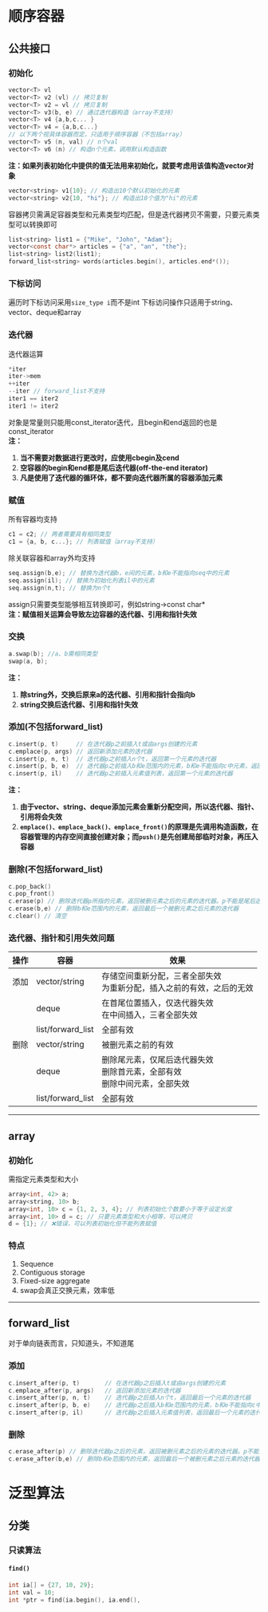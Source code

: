 # 顺序容器
## 公共接口
### 初始化
```C
vector<T> vl
vector<T> v2 (vl) // 拷贝复制
vector<T> v2 = vl // 拷贝复制
vector<T> v3(b, e) // 通过迭代器构造（array不支持）
vector<T> v4 {a,b,c... }
vector<T> v4 = {a,b,c...}
// 以下两个视具体容器而定，只适用于顺序容器（不包括array）
vector<T> v5 (n, val) // n个val
vector<T> v6 (n) // 构造n个元素，调用默认构造函数
```
**注：如果列表初始化中提供的值无法用来初始化，就要考虑用该值构造vector对象**
```C
vector<string> v1{10}; // 构造出10个默认初始化的元素
vector<string> v2{10, "hi"}; // 构造出10个值为"hi"的元素
```
容器拷贝需满足容器类型和元素类型均匹配，但是迭代器拷贝不需要，只要元素类型可以转换即可
```C
list<string> list1 = {"Mike", "John", "Adam"};
vector<const char*> articles = {"a", "an", "the"};
list<string> list2(list1);
forward_list<string> words(articles.begin(), articles.end*());
```
### 下标访问
遍历时下标访问采用`size_type i`而不是int
下标访问操作只适用于string、vector、deque和array
### 迭代器
迭代器运算
```C
*iter
iter->mem
++iter
--iter // forward_list不支持
iter1 == iter2
iter1 != iter2
```
对象是常量则只能用const_iterator迭代，且begin和end返回的也是const_iterator  
**注：**
1. **当不需要对数据进行更改时，应使用cbegin及cend**
2. **空容器的begin和end都是尾后迭代器(off-the-end iterator)**
3. **凡是使用了迭代器的循环体，都不要向迭代器所属的容器添加元素**
### 赋值
所有容器均支持
```C
c1 = c2; // 两者需要具有相同类型
c1 = {a, b, c...}; // 列表赋值（array不支持）
```
除关联容器和array外均支持
```C
seq.assign(b,e); // 替换为迭代器b，e间的元素，b和e不能指向seq中的元素
seq.assign(il); // 替换为初始化列表il中的元素
seq.assign(n,t); // 替换为n个t
```
assign只需要类型能够相互转换即可，例如string->const char*  
**注：赋值相关运算会导致左边容器的迭代器、引用和指针失效**
### 交换
```C
a.swap(b); //a、b需相同类型
swap(a, b);
```
**注：**
1. **除string外，交换后原来a的迭代器、引用和指针会指向b**
2. **string交换后迭代器、引用和指针失效**
### 添加(不包括forward_list)
```C
c.insert(p, t) 	   // 在迭代器p之前插入t或由args创建的元素
c.emplace(p, args) // 返回新添加元素的迭代器
c.insert(p, n, t)  // 迭代器p之前插入n个t，返回第一个元素的迭代器
c.insert(p, b, e)  // 迭代器p之前插入b和e范围内的元素，b和e不能指向c中元素，返回第一个元素的迭代器
c.insert(p, il)	   // 迭代器p之前插入元素值列表，返回第一个元素的迭代器
```
**注：**
1. **由于vector、string、deque添加元素会重新分配空间，所以迭代器、指针、引用将会失效**  
2. **`emplace()、emplace_back()、emplace_front()`的原理是先调用构造函数，在容器管理的内存空间直接创建对象；而`push()`是先创建局部临时对象，再压入容器**
### 删除(不包括forward_list)
```C
c.pop_back()
c.pop_front()
c.erase(p) // 删除迭代器p所指的元素，返回被删元素之后的元素的迭代器。p不能是尾后迭代器
c.erase(b,e) // 删除b和e范围内的元素，返回最后一个被删元素之后元素的迭代器
c.clear() // 清空
```
### 迭代器、指针和引用失效问题
|操作|容器|效果|
|-|-|-|
|添加|vector/string|存储空间重新分配，三者全部失效<br>为重新分配，插入之前的有效，之后的无效|
||deque|在首尾位置插入，仅迭代器失效<br>在中间插入，三者全部失效|
||list/forward_list|全部有效|
|删除|vector/string|被删元素之前的有效|
||deque|删除尾元素，仅尾后迭代器失效<br>删除首元素，全部有效<br>删除中间元素，全部失效|
||list/forward_list|全部有效|

---
## array
### 初始化
需指定元素类型和大小
```C
array<int, 42> a;
array<string, 10> b;
array<int, 10> c = {1, 2, 3, 4}; // 列表初始化个数要小于等于设定长度
array<int, 10> d = c; // 只要元素类型和大小相等，可以拷贝
d = {1}; // ❌错误，可以列表初始化但不能列表赋值
```
### 特点
1. Sequence
2. Contiguous storage
3. Fixed-size aggregate
4. swap会真正交换元素，效率低

---
## forward_list
对于单向链表而言，只知道头，不知道尾
### 添加
```C
c.insert_after(p, t) 	   // 在迭代器p之后插入t或由args创建的元素
c.emplace_after(p, args)   // 返回新添加元素的迭代器
c.insert_after(p, n, t)    // 迭代器p之后插入n个t，返回最后一个元素的迭代器
c.insert_after(p, b, e)    // 迭代器p之后插入b和e范围内的元素，b和e不能指向c中元素，返回最后一个元素的迭代器
c.insert_after(p, il)	   // 迭代器p之后插入元素值列表，返回最后一个元素的迭代器
```
### 删除
```C
c.erase_after(p) // 删除迭代器p之后的元素，返回被删元素之后的元素的迭代器。p不能是尾后迭代器
c.erase_after(b,e) // 删除b和e范围内的元素，返回最后一个被删元素之后元素的迭代器
```
# 泛型算法
## 分类
### 只读算法
#### `find()`
```C
int ia[] = {27, 10, 29};
int val = 10;
int *ptr = find(ia.begin(), ia.end(),